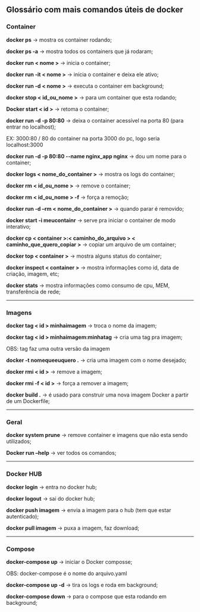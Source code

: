 ## Glossário com mais comandos úteis de docker

### Container

**docker ps** -> mostra os container rodando;

**docker ps -a** -> mostra todos os containers que já rodaram;

**docker run < nome >** -> inicia o container;

**docker run -it < nome >** -> inicia o container e deixa ele ativo;

**docker run -d < nome >** -> executa o container em background;

**docker stop < id_ou_nome >** -> para um container que esta rodando;

**Docker start < id >** -> retoma o container;

**docker run -d -p 80:80** -> deixa o container acessível na porta 80 (para entrar no localhost);

EX: 3000:80 / 80 do container na porta 3000 do pc, logo seria localhost:3000

**docker run -d -p 80:80 --name nginx_app nginx** -> dou um nome para o container;

**docker logs < nome_do_container >** -> mostra os logs do container;

**docker rm < id_ou_nome >** -> remove o container;

**docker rm < id_ou_nome > -f** -> força a remoção;

**docker run -d –rm < nome_do_container >** -> quando parar é removido;

**docker start -i meucontainr** -> serve pra iniciar o container de modo interativo;

**docker cp < container >:< caminho_do_arquivo > < caminho_que_quero_copiar >** -> copiar um arquivo de um container;

**docker top < container >** -> mostra alguns status do container;

**docker inspect < container >** -> mostra informações como id, data de criação, imagem, etc;

**docker stats** -> mostra informações como consumo de cpu, MEM, transferência de rede;

---
### Imagens

**docker tag < id > minhaimagem** -> troca o nome da imagem;

**docker tag < id > minhaimagem:minhatag** -> cria uma tag pra imagem;

OBS: tag faz uma outra versão da imagem

**docker -t nomequeeuquero .** -> cria uma imagem com o nome desejado;

**docker rmi < id >** -> remove a imagem;

**docker rmi -f < id >** -> força a remover a imagem;

**docker build .** -> é usado para construir uma nova imagem Docker a partir de um Dockerfile;

---
### Geral

**docker system prune** -> remove container e imagens que não esta sendo utilizados;

**Docker run –help** -> ver todos os comandos;

---
### Docker HUB
**docker login** -> entra no docker hub;

**docker logout** -> sai do docker hub;

**docker push imagem** -> envia a imagem para o hub (tem que estar autenticado);

**docker pull imagem** -> puxa a imagem, faz download;

---
### Compose
**docker-compose up** -> iniciar o Docker composse;

OBS: docker-compose é o nome do arquivo.yaml

**docker-compose up -d** -> tira os logs e roda em background;

**docker-compose down** -> para o compose que esta rodando em background;
